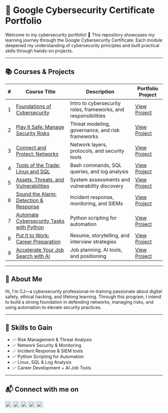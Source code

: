 # 🚀 Google Cybersecurity Certificate Portfolio

Welcome to my cybersecurity portfolio! 🎯 This repository showcases my learning journey through the Google Cybersecurity Certificate. Each module deepened my understanding of cybersecurity principles and built practical skills through hands-on projects.

---

## 📚 Courses & Projects

| # | Course Title | Description | Portfolio Project |
|---|--------------|-------------|-------------------|
| 1 | [Foundations of Cybersecurity](./Foundations-of-Cybersecurity) | Intro to cybersecurity roles, frameworks, and responsibilities | [View Project](./Foundations-of-Cybersecurity) |
| 2 | [Play It Safe: Manage Security Risks](./Play-It-Safe) | Threat modeling, governance, and risk frameworks | [View Project](./Play-It-Safe) |
| 3 | [Connect and Protect: Networks](./Connect-and-Protect) | Network layers, protocols, and security tools | [View Project](./Connect-and-Protect) |
| 4 | [Tools of the Trade: Linux and SQL](./Tools-of-the-Trade) | Bash commands, SQL queries, and log analysis | [View Project](./Tools-of-the-Trade) |
| 5 | [Assets, Threats, and Vulnerabilities](./Assets-Threats-Vulnerabilities) | System assessments and vulnerability discovery | [View Project](./Assets-Threats-Vulnerabilities) |
| 6 | [Sound the Alarm: Detection & Response](./Sound-the-Alarm) | Incident response, monitoring, and SIEMs | [View Project](./Sound-the-Alarm) |
| 7 | [Automate Cybersecurity Tasks with Python](./Automate-with-Python) | Python scripting for automation | [View Project](./Automate-with-Python) |
| 8 | [Put It to Work: Career Preparation](./Put-It-To-Work) | Resume, storytelling, and interview strategies | [View Project](./Put-It-To-Work) |
| 9 | [Accelerate Your Job Search with AI](./AI-Job-Search) | Job planning, AI tools, and positioning | [View Project](./AI-Job-Search) |

---

## 💼 About Me

Hi, I'm CJ—a cybersecurity professional-in-training passionate about digital safety, ethical hacking, and lifelong learning. Through this program, I intend to build a strong foundation in defending networks, managing risks, and using automation to elevate security practices. 

---

## 🧭 Skills to Gain

- ✅ Risk Management & Threat Analysis  
- ✅ Network Security & Monitoring  
- ✅ Incident Response & SIEM tools  
- ✅ Python Scripting for Automation  
- ✅ Linux, SQL & Log Analysis  
- ✅ Career Development + AI Job Tools

---

## 📬 Connect with me on 

[<img align="left" alt="JoshMadakor | YouTube" width="22px" src="https://cdn.jsdelivr.net/npm/simple-icons@v3/icons/youtube.svg" />][youtube]
[<img align="left" alt="JoshMadakor | Twitter" width="22px" src="https://cdn.jsdelivr.net/npm/simple-icons@v3/icons/twitter.svg" />][twitter]
[<img align="left" alt="JoshMadakor | LinkedIn" width="22px" src="https://cdn.jsdelivr.net/npm/simple-icons@v3/icons/linkedin.svg" />][linkedin]
[<img align="left" alt="JoshMadakor | Instagram" width="22px" src="https://cdn.jsdelivr.net/npm/simple-icons@v3/icons/instagram.svg" />][instagram]
[<img align="left" alt="Bluesky" width="22px" src="https://upload.wikimedia.org/wikipedia/commons/7/7a/Bluesky_Logo.svg" />][Bluesky]


[twitter]: https://twitter.com/AvalerionP
[youtube]: https://www.youtube.com/@SAM7167
[instagram]: https://www.instagram.com/cjavalerion/
[linkedin]: https://linkedin.com/in/cjathanase
[Bluesky]: https://bsky.app/profile/athanasecj.bsky.social

  
